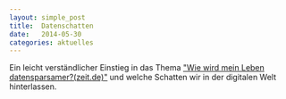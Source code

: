 ```yaml
---
layout: simple_post
title:  Datenschatten
date:   2014-05-30
categories: aktuelles
---
```


Ein leicht verständlicher Einstieg in das Thema ["Wie wird mein Leben datensparsamer?(zeit.de)"](http://www.zeit.de/digital/datenschutz/2014-05/daten-leben-sparsamkeit "Wie wird mein Leben datensparsamer?")
und welche Schatten wir in der digitalen Welt hinterlassen.
